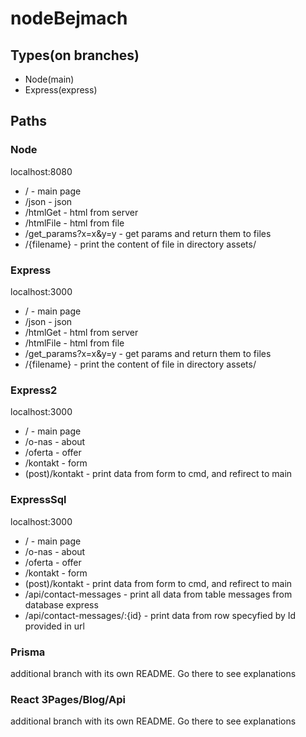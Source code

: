 # nodeBejmach

## Types(on branches)
* Node(main)
* Express(express)

## Paths
### Node
localhost:8080
* / - main page
* /json - json
* /htmlGet - html from server
* /htmlFile - html from file
* /get_params?x=x&y=y - get params and return them to files
* /{filename} - print the content of file in directory assets/

### Express
localhost:3000
* / - main page
* /json - json
* /htmlGet - html from server
* /htmlFile - html from file
* /get_params?x=x&y=y - get params and return them to files
* /{filename} - print the content of file in directory assets/

### Express2
localhost:3000
* / - main page
* /o-nas - about
* /oferta - offer
* /kontakt - form
* (post)/kontakt - print data from form to cmd, and refirect to main

### ExpressSql
localhost:3000
* / - main page
* /o-nas - about
* /oferta - offer
* /kontakt - form
* (post)/kontakt - print data from form to cmd, and refirect to main
* /api/contact-messages - print all data from table messages from database express
* /api/contact-messages/:{id} - print data from row specyfied by Id provided in url

### Prisma
additional branch with its own README. Go there to see explanations

### React 3Pages/Blog/Api
additional branch with its own README. Go there to see explanations

